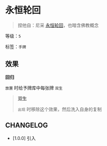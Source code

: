 # 永恒轮回

> 捏他自：尼采 [永恒轮回](https://zh.wikipedia.org/wiki/%E6%B0%B8%E6%81%92%E8%BD%AE%E5%9B%9E)，也暗含佛教概念

等级：`5`

标签：`手牌`

## 效果

**回归**

`放置` 时给予牌库中每张牌 `双生`

> **双生**
>
> `出现` 时移除这个效果，然后洗入自身的复制

## CHANGELOG

- [1.0.0] 引入
